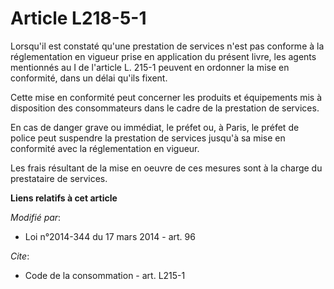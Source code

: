 # Article L218-5-1

Lorsqu'il est constaté qu'une prestation de services n'est pas conforme à la réglementation en vigueur prise en application
du présent livre, les agents mentionnés au I de l'article L. 215-1 peuvent en ordonner la mise en conformité, dans un délai
qu'ils fixent. 

Cette mise en conformité peut concerner les produits et équipements mis à disposition des consommateurs dans le cadre de la
prestation de services. 

En cas de danger grave ou immédiat, le préfet ou, à Paris, le préfet de police peut suspendre la prestation de services
jusqu'à sa mise en conformité avec la réglementation en vigueur. 

Les frais résultant de la mise en oeuvre de ces mesures sont à la charge du prestataire de services.

**Liens relatifs à cet article**

_Modifié par_:

  - Loi n°2014-344 du 17 mars 2014 - art. 96

_Cite_:

  - Code de la consommation - art. L215-1
